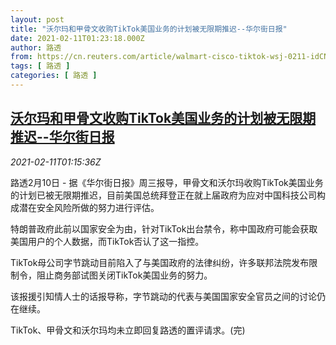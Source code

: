 ```yaml
---
layout: post
title: "沃尔玛和甲骨文收购TikTok美国业务的计划被无限期推迟--华尔街日报"
date: 2021-02-11T01:23:18.000Z
author: 路透
from: https://cn.reuters.com/article/walmart-cisco-tiktok-wsj-0211-idCNKBS2AB036
tags: [ 路透 ]
categories: [ 路透 ]
---
```

<!--1613006598000-->
[沃尔玛和甲骨文收购TikTok美国业务的计划被无限期推迟--华尔街日报](https://cn.reuters.com/article/walmart-cisco-tiktok-wsj-0211-idCNKBS2AB036)
------

<div>
<div><i>2021-02-11T01:15:36Z</i></div><p>路透2月10日 - 据《华尔街日报》周三报导，甲骨文和沃尔玛收购TikTok美国业务的计划已被无限期推迟，目前美国总统拜登正在就上届政府为应对中国科技公司构成潜在安全风险所做的努力进行评估。</p><p>特朗普政府此前以国家安全为由，针对TikTok出台禁令，称中国政府可能会获取美国用户的个人数据，而TikTok否认了这一指控。</p><p>TikTok母公司字节跳动目前陷入了与美国政府的法律纠纷，许多联邦法院发布限制令，阻止商务部试图关闭TikTok美国业务的努力。</p><p>该报援引知情人士的话报导称，字节跳动的代表与美国国家安全官员之间的讨论仍在继续。</p><p>TikTok、甲骨文和沃尔玛均未立即回复路透的置评请求。(完)</p>
</div>
